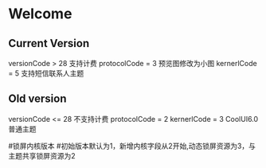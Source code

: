 # Welcome

## Current Version
versionCode > 28  支持计费
protocolCode = 3  预览图修改为小图
kernerlCode = 5   支持短信联系人主题   

## Old version

versionCode <= 28 不支持计费
protocolCode = 2 
kernerlCode = 3  CoolUI6.0普通主题

#锁屏内核版本
#初始版本默认为1，新增内核字段从2开始,动态锁屏资源为3，与主题共享锁屏资源为2